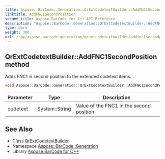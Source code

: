 ```yaml
---
title: Aspose::BarCode::Generation::QrExtCodetextBuilder::AddFNC1SecondPosition method
linktitle: AddFNC1SecondPosition
second_title: Aspose.BarCode for C++ API Reference
description: 'Aspose::BarCode::Generation::QrExtCodetextBuilder::AddFNC1SecondPosition method. Adds FNC1 in second position to the extended codetext items in C++.'
type: docs
weight: 300
url: /cpp/aspose.barcode.generation/qrextcodetextbuilder/addfnc1secondposition/
---
```

## QrExtCodetextBuilder::AddFNC1SecondPosition method


Adds FNC1 in second position to the extended codetext items.

```cpp
void Aspose::BarCode::Generation::QrExtCodetextBuilder::AddFNC1SecondPosition(System::String codetext)
```


| Parameter | Type | Description |
| --- | --- | --- |
| codetext | System::String | Value of the FNC1 in the second position |

## See Also

* Class [QrExtCodetextBuilder](../)
* Namespace [Aspose::BarCode::Generation](../../)
* Library [Aspose.BarCode for C++](../../../)
